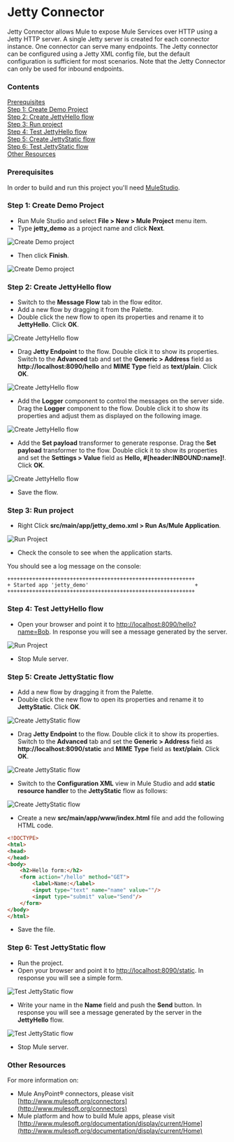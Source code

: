 # Jetty Connector

Jetty Connector allows Mule to expose Mule Services over HTTP using a Jetty HTTP server. A single Jetty server is created for each connector instance. One connector can serve many endpoints. The Jetty connector can be configured using a Jetty XML config file, but the default configuration is sufficient for most scenarios. Note that the Jetty Connector can only be used for inbound endpoints.

### Contents

[Prerequisites](#prerequisites)  
[Step 1: Create Demo Project](#step-1-create-demo-project)  
[Step 2: Create JettyHello flow](#step-2-create-jettyhello-flow)  
[Step 3: Run project](#step-3-run-project)  
[Step 4: Test JettyHello flow](#step-4-test-jettyhello-flow)  
[Step 5: Create JettyStatic flow](#step-5-create-jettystatic-flow)  
[Step 6: Test JettyStatic flow](#step-6-test-jettystatic-flow)  
[Other Resources](#other-resources)  


### Prerequisites

In order to build and run this project you'll need [MuleStudio](http://www.mulesoft.org/download-mule-esb-community-edition).

### Step 1: Create Demo Project

* Run Mule Studio and select **File \> New \> Mule Project** menu item.  
* Type **jetty_demo** as a project name and click **Next**.  

![Create Demo project](images/step1-1.png)

* Then click **Finish**.

![Create Demo project](images/step1-2.png)

### Step 2: Create JettyHello flow

* Switch to the **Message Flow** tab in the flow editor.
* Add a new flow by dragging it from the Palette.
* Double click the new flow to open its properties and rename it to **JettyHello**. Click **OK**.

![Create JettyHello flow](images/step2-1.png)

* Drag **Jetty Endpoint** to the flow. Double click it to show its properties. Switch to the **Advanced** tab and set the **Generic \> Address** field as **http://localhost:8090/hello** and **MIME Type** field as **text/plain**. Click **OK**.

![Create JettyHello flow](images/step2-2.png)

* Add the **Logger** component to control the messages on the server side. Drag the **Logger** component to the flow. Double click it to show its properties and adjust them as displayed on the following image.

![Create JettyHello flow](images/step2-3.png)

* Add the **Set payload** transformer to generate response. Drag the **Set payload** transformer to the flow. Double click it to show its properties and set the **Settings \> Value** field as **Hello, #[header:INBOUND:name]!**. Click **OK**.

![Create JettyHello flow](images/step2-4.png)

* Save the flow.

### Step 3: Run project

* Right Click **src/main/app/jetty_demo.xml \> Run As/Mule Application**.

![Run Project](images/step3-1.png) 

* Check the console to see when the application starts.  

You should see a log message on the console:  
 
    ++++++++++++++++++++++++++++++++++++++++++++++++++++++++++++    
    + Started app 'jetty_demo'                                  +    
    ++++++++++++++++++++++++++++++++++++++++++++++++++++++++++++

### Step 4: Test JettyHello flow

* Open your browser and point it to [http://localhost:8090/hello?name=Bob](http://localhost:8090/hello?name=Bob). In response you will see a message generated by the server.

![Run Project](images/step4-1.png) 

* Stop Mule server. 

### Step 5: Create JettyStatic flow

* Add a new flow by dragging it from the Palette.
* Double click the new flow to open its properties and rename it to **JettyStatic**. Click **OK**.

![Create JettyStatic flow](images/step5-1.png)

* Drag **Jetty Endpoint** to the flow. Double click it to show its properties. Switch to the **Advanced** tab and set the **Generic \> Address** field as **http://localhost:8090/static** and **MIME Type** field as **text/plain**. Click **OK**.

![Create JettyStatic flow](images/step5-2.png)

* Switch to the **Configuration XML** view in Mule Studio and add **static resource handler** to the **JettyStatic** flow as follows:

![Create JettyStatic flow](images/step5-3.png)

* Create a new **src/main/app/www/index.html** file and add the following HTML code. 

```html
<!DOCTYPE>
<html>
<head>
</head>
<body>
	<h2>Hello form:</h2>
	<form action="/hello" method="GET">
		<label>Name:</label>
		<input type="text" name="name" value=""/>
		<input type="submit" value="Send"/>
	</form>
</body>
</html>
```

* Save the file.

### Step 6: Test JettyStatic flow

* Run the project.
* Open your browser and point it to [http://localhost:8090/static](http://localhost:8090/static). In response you will see a simple form. 

![Test JettyStatic flow](images/step6-1.png)
 
* Write your name in the **Name** field and push the **Send** button. In response you will see a message generated by the server in the **JettyHello** flow.

![Test JettyStatic flow](images/step6-2.png)

* Stop Mule server.

### Other Resources

For more information on:

- Mule AnyPoint® connectors, please visit [http://www.mulesoft.org/connectors](http://www.mulesoft.org/connectors)
- Mule platform and how to build Mule apps, please visit [http://www.mulesoft.org/documentation/display/current/Home](http://www.mulesoft.org/documentation/display/current/Home)
